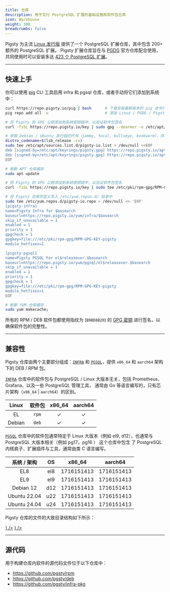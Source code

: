 ```yaml
---
title: 仓库
description: 用于交付 PostgreSQL 扩展的基础设施和软件包仓库
icon: Warehouse
weight: 300
breadcrumbs: false
---
```



Pigsty 为主流 [Linux 发行版](https://pgsty.com/docs/prepare/linux) 提供了一个 PostgreSQL 扩展仓库，其中包含 200+ 额外的 PostgreSQL 扩展。
Pigsty 扩展仓库旨在与 [PGDG](https://www.postgresql.org/download/linux/) 官方仓库配合使用，共同使用时可以安装多达 [423 个 PostgreSQL 扩展](/zh/list)。


--------

## 快速上手

你可以使用 [pig](/pig/) CLI 工具启用 infra 和 pgsql 仓库，或者手动将它们添加到系统中：

```bash tab="pig"
curl https://repo.pigsty.io/pig | bash      # 下载安装最新版本的 pig 命令行工具
pig repo add all -u                         # 添加 Linux / PGDG / Pigsty 仓库并更新缓存
```
```bash tab="apt"
# 将 Pigsty 的 GPG 公钥添加到系统密钥链中，以验证软件包签名
curl -fsSL https://repo.pigsty.io/key | sudo gpg --dearmor -o /etc/apt/keyrings/pigsty.gpg

# 获取 Debian / Ubuntu 发行版的代号（jammy, focal, bullseye, bookworm），并将相应的上游仓库地址写入 /etc/apt/sources.list.d/ 中
distro_codename=$(lsb_release -cs)
sudo tee /etc/apt/sources.list.d/pigsty-io.list > /dev/null <<EOF
deb [signed-by=/etc/apt/keyrings/pigsty.gpg] https://repo.pigsty.io/apt/infra generic main
deb [signed-by=/etc/apt/keyrings/pigsty.gpg] https://repo.pigsty.io/apt/pgsql/${distro_codename} ${distro_codename} main
EOF

# 刷新 APT 仓库缓存
sudo apt update
```
```bash tab="yum"
# 将 Pigsty 的 GPG 公钥添加到系统密钥链中，以验证软件包签名
curl -fsSL https://repo.pigsty.io/key | sudo tee /etc/pki/rpm-gpg/RPM-GPG-KEY-pigsty >/dev/null

# 将 Pigsty 仓库的定义写入 /etc/yum.repos.d/ 目录中
sudo tee /etc/yum.repos.d/pigsty-io.repo > /dev/null <<-'EOF'
[pigsty-infra]
name=Pigsty Infra for $basearch
baseurl=https://repo.pigsty.io/yum/infra/$basearch
skip_if_unavailable = 1
enabled = 1
priority = 1
gpgcheck = 1
gpgkey=file:///etc/pki/rpm-gpg/RPM-GPG-KEY-pigsty
module_hotfixes=1

[pigsty-pgsql]
name=Pigsty PGSQL For el$releasever.$basearch
baseurl=https://repo.pigsty.io/yum/pgsql/el$releasever.$basearch
skip_if_unavailable = 1
enabled = 1
priority = 1
gpgcheck = 1
gpgkey=file:///etc/pki/rpm-gpg/RPM-GPG-KEY-pigsty
module_hotfixes=1
EOF

# 刷新 YUM 仓库缓存
sudo yum makecache;
```

所有的 RPM / DEB 软件包都使用指纹为 (`B9BD8B20`) 的 [GPG 密钥](/zh/repo/gpg) 进行签名，以确保软件包的完整性。


---------

## 兼容性

Pigsty 仓库由两个主要部分组成：[`INFRA`](/zh/repo/infra) 和 [`PGSQL`](/zh/repo/pgsql)，提供 `x86_64` 和 `aarch64` 架构下的 DEB / RPM 包。

[`INFRA`](/repo/infra) 仓库中的软件包与 PostgreSQL / Linux 大版本无关，包括 Prometheus、Grafana、以及一些 PostgreSQL 管理工具，
通常由 Go 等语言编写的，只有芯片架构（`x86_64` | `aarch64`）的区别。

| Linux  |  软件包  | x86_64 | aarch64 |
|:------:|:-----:|:------:|:-------:|
|   EL   | `rpm` |   ✓    |    ✓    |
| Debian | `deb` |   ✓    |    ✓    |

[`PGSQL`](/repo/pgsql) 仓库中的软件包通常特定于 Linux 大版本（例如 el9, d12），也通常与 PostgreSQL 大版本相关（例如 pg17，pg16 ）
这个仓库中包含 了 PostgreSQL 内核疯子、扩展插件与工具，通常由类 C 语言编写。

|   系统 / 架构    | OS  |                                                                                               x86_64                                                                                                |                                                                                               aarch64                                                                                               |
|:------------:|:---:|:---------------------------------------------------------------------------------------------------------------------------------------------------------------------------------------------------:|:---------------------------------------------------------------------------------------------------------------------------------------------------------------------------------------------------:|
|     EL8      | el8 | <Badge variant="blue-subtle">17</Badge><Badge variant="blue-subtle">16</Badge><Badge variant="blue-subtle">15</Badge><Badge variant="blue-subtle">14</Badge><Badge variant="blue-subtle">13</Badge> | <Badge variant="blue-subtle">17</Badge><Badge variant="blue-subtle">16</Badge><Badge variant="blue-subtle">15</Badge><Badge variant="blue-subtle">14</Badge><Badge variant="blue-subtle">13</Badge> |
|     EL9      | el9 | <Badge variant="blue-subtle">17</Badge><Badge variant="blue-subtle">16</Badge><Badge variant="blue-subtle">15</Badge><Badge variant="blue-subtle">14</Badge><Badge variant="blue-subtle">13</Badge> | <Badge variant="blue-subtle">17</Badge><Badge variant="blue-subtle">16</Badge><Badge variant="blue-subtle">15</Badge><Badge variant="blue-subtle">14</Badge><Badge variant="blue-subtle">13</Badge> |
|  Debian 12   | d12 | <Badge variant="blue-subtle">17</Badge><Badge variant="blue-subtle">16</Badge><Badge variant="blue-subtle">15</Badge><Badge variant="blue-subtle">14</Badge><Badge variant="blue-subtle">13</Badge> | <Badge variant="blue-subtle">17</Badge><Badge variant="blue-subtle">16</Badge><Badge variant="blue-subtle">15</Badge><Badge variant="blue-subtle">14</Badge><Badge variant="blue-subtle">13</Badge> |
| Ubuntu 22.04 | u22 | <Badge variant="blue-subtle">17</Badge><Badge variant="blue-subtle">16</Badge><Badge variant="blue-subtle">15</Badge><Badge variant="blue-subtle">14</Badge><Badge variant="blue-subtle">13</Badge> | <Badge variant="blue-subtle">17</Badge><Badge variant="blue-subtle">16</Badge><Badge variant="blue-subtle">15</Badge><Badge variant="blue-subtle">14</Badge><Badge variant="blue-subtle">13</Badge> |
| Ubuntu 24.04 | u24 | <Badge variant="blue-subtle">17</Badge><Badge variant="blue-subtle">16</Badge><Badge variant="blue-subtle">15</Badge><Badge variant="blue-subtle">14</Badge><Badge variant="blue-subtle">13</Badge> | <Badge variant="blue-subtle">17</Badge><Badge variant="blue-subtle">16</Badge><Badge variant="blue-subtle">15</Badge><Badge variant="blue-subtle">14</Badge><Badge variant="blue-subtle">13</Badge> |

Pigsty 仓库的文件的大致目录结构如下所示：

<Files>
    <Folder name="https://repo.pigsty.io" defaultOpen>
        <Folder name="apt" defaultOpen>
            <Folder name="infra">
                <Folder name="amd64"></Folder>
                <Folder name="arm64"></Folder>
            </Folder>
            <Folder name="pgsql">
                <Folder name="x86_64"></Folder>
                <Folder name="aarch64"></Folder>
            </Folder>
        </Folder>
        <Folder name="yum" defaultOpen>
            <Folder name="infra">
                <Folder name="x86_64"></Folder>
                <Folder name="aarch64"></Folder>
            </Folder>
            <Folder name="pgsql">
                <Folder name="x86_64"></Folder>
                <Folder name="aarch64"></Folder>
            </Folder>
        </Folder>
        <a href={"https://repo.pigsty.io/pig"}><File name="pig" icon={<FileTerminal className="text-orange-500" />} /></a>
        <a href={"https://repo.pigsty.io/key"}><File name="key" icon={<KeyRound className="text-blue-500" />} /></a>
    </Folder>
</Files>


------

## 源代码

用于构建仓库内软件的源代码文件位于以下仓库中：

- https://github.com/pgsty/rpm
- https://github.com/pgsty/deb
- https://github.com/pgsty/infra-pkg
